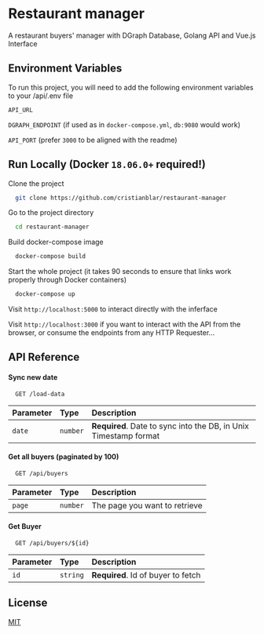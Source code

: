 # Restaurant manager

A restaurant buyers' manager with DGraph Database, Golang API and Vue.js Interface
## Environment Variables

To run this project, you will need to add the following environment variables to your /api/.env file

`API_URL`

`DGRAPH_ENDPOINT` (if used as in `docker-compose.yml`, `db:9080` would work)

`API_PORT` (prefer `3000` to be aligned with the readme)
  
## Run Locally (Docker `18.06.0+` required!)

Clone the project

```bash
  git clone https://github.com/cristianblar/restaurant-manager
```

Go to the project directory

```bash
  cd restaurant-manager
```

Build docker-compose image

```bash
  docker-compose build
```

Start the whole project (it takes 90 seconds to ensure that links work properly through Docker containers)

```bash
  docker-compose up
```

Visit `http://localhost:5000` to interact directly with the inferface

Visit `http://localhost:3000` if you want to interact with the API from the browser, or consume the endpoints from any HTTP Requester...

## API Reference

#### Sync new date

```http
  GET /load-data
```

| Parameter | Type     | Description                |
| :-------- | :------- | :------------------------- |
| `date` | `number` | **Required**. Date to sync into the DB, in Unix Timestamp format  |

#### Get all buyers (paginated by 100)

```http
  GET /api/buyers
```

| Parameter | Type     | Description                |
| :-------- | :------- | :------------------------- |
| `page` | `number` | The page you want to retrieve |

#### Get Buyer

```http
  GET /api/buyers/${id}
```

| Parameter | Type     | Description                       |
| :-------- | :------- | :-------------------------------- |
| `id`      | `string` | **Required**. Id of buyer to fetch |

## License

[MIT](https://choosealicense.com/licenses/mit/)
